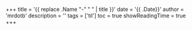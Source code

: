 +++
title = '{{ replace .Name "-" " " | title }}'
date = '{{ .Date}}'
author = 'mrdotb'
description = ''
tags = ['til']
toc = true
showReadingTime = true
+++
